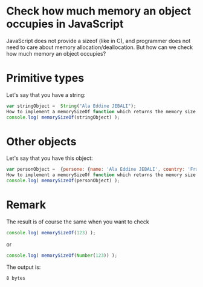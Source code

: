 # Check how much memory an object occupies in JavaScript
JavaScript does not provide a sizeof (like in C), and programmer does not need to care about memory allocation/deallocation. But how can we check how much memory an object occupies?

# Primitive types

Let's say that you have a string:

```js
var stringObject =  String("Ala Eddine JEBALI");
How to implement a memorySizeOf function which returns the memory size of stringObject?
console.log( memorySizeOf(stringObject) );
 ```
# Other objects
Let's say that you have this object:
```js
var personObject =  {persone: {name: 'Ala Eddine JEBALI', country: 'France', age: 30}};
How to implement a memorySizeOf function which returns the memory size of personObject?
console.log( memorySizeOf(personObject) );
 ```
# Remark
The result is of course the same when you want to check
```js
console.log( memorySizeOf(123) );
```
or
```js
console.log( memorySizeOf(Number(123)) );
```
The output is:
```sh
8 bytes
```
